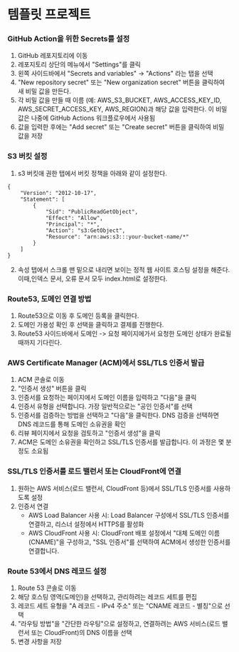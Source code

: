 # 템플릿 프로젝트


### GitHub Action을 위한 Secrets를 설정

1. GitHub 레포지토리에 이동
2. 레포지토리 상단의 메뉴에서 "Settings"를 클릭
3. 왼쪽 사이드바에서 "Secrets and variables" -> "Actions" 라는 탭을 선택
4. "New repository secret" 또는 "New organization secret" 버튼을 클릭하여 새 비밀 값을 만든다.
5. 각 비밀 값을 만들 때 이름 (예: AWS_S3_BUCKET, AWS_ACCESS_KEY_ID, AWS_SECRET_ACCESS_KEY, AWS_REGION)과 해당 값을 입력한다. 이 비밀 값은 나중에 GitHub Actions 워크플로우에서 사용됨
6. 값을 입력한 후에는 "Add secret" 또는 "Create secret" 버튼을 클릭하여 비밀 값을 저장

### S3 버킷 설정
1. s3 버킷애 권한 탭에서 버킷 정책을 아래와 같이 설정한다.
```
{
    "Version": "2012-10-17",
    "Statement": [
        {
            "Sid": "PublicReadGetObject",
            "Effect": "Allow",
            "Principal": "*",
            "Action": "s3:GetObject",
            "Resource": "arn:aws:s3:::your-bucket-name/*"
        }
    ]
}
```

2. 속성 탭에서 스크롤 맨 밑으로 내리면 보이는 정적 웹 사이트 호스팅 설정을 해준다. 이때,인덱스 문서, 오류 문서 모두 index.html로 설정한다.


### Route53, 도메인 연결 방법
1. Route53으로 이동 후 도메인 등록을 클릭한다.
2. 도메인 가용성 확인 후 선택을 클릭하고 결제를 진행한다.
3. Route53 사이드바에서 도메인 -> 요청 페이지에가서 요청한 도메인 상태가 완료될때까지 기다린다.

### AWS Certificate Manager (ACM)에서 SSL/TLS 인증서 발급

1. ACM 콘솔로 이동
2. "인증서 생성" 버튼을 클릭
3. 인증서를 요청하는 페이지에서 도메인 이름을 입력하고 "다음"을 클릭
4. 인증서 유형을 선택합니다. 가장 일반적으로는 "공인 인증서"를 선택
5. 인증서를 검증하는 방법을 선택하고 "다음"을 클릭한다. DNS 검증을 선택하면 DNS 레코드를 통해 도메인 소유권을 확인
6. 리뷰 페이지에서 요청을 검토하고 "인증서 생성"을 클릭
7. ACM은 도메인 소유권을 확인하고 SSL/TLS 인증서를 발급합니다. 이 과정은 몇 분 정도 소요됨

### SSL/TLS 인증서를 로드 밸런서 또는 CloudFront에 연결

1. 원하는 AWS 서비스(로드 밸런서, CloudFront 등)에서 SSL/TLS 인증서를 사용하도록 설정
2. 인증서 연결
    - AWS Load Balancer 사용 시: Load Balancer 구성에서 SSL/TLS 인증서를 연결하고, 리스너 설정에서 HTTPS를 활성화
    - AWS CloudFront 사용 시: CloudFront 배포 설정에서 "대체 도메인 이름(CNAME)"을 구성하고, "SSL 인증서"를 선택하여 ACM에서 생성한 인증서를 연결합니다.

### Route 53에서 DNS 레코드 설정

1. Route 53 콘솔로 이동
2. 해당 호스팅 영역(도메인)을 선택하고, 관리하려는 레코드 세트를 편집
3. 레코드 세트 유형을 "A 레코드 - IPv4 주소" 또는 "CNAME 레코드 - 별칭"으로 선택
4. "라우팅 방법"을 "간단한 라우팅"으로 설정하고, 연결하려는 AWS 서비스(로드 밸런서 또는 CloudFront)의 DNS 이름을 선택
5. 변경 사항을 저장